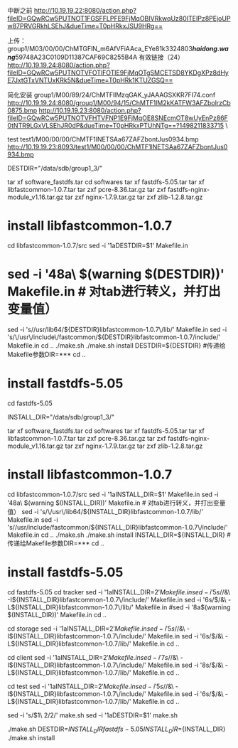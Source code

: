 
中断之前
http://10.19.19.22:8080/action.php?fileID=GQwRCw5PUTNOT1FGSFFLPFE9FjMqOBIVRkwqUz80ITEIPz8PEjoUPw87PRVGRkhLSEhJ&dueTime=T0pHRkxJSU9HRg==


上传：group1/M03/00/00/ChMTGFlN_m6AfVFiAAca_EYe81k3324803***haidong.wang***59748A23C0109D11387CAF69C8255B4A
有效链接（24）
http://10.19.19.24:8080/action.php?fileID=GQwRCw5PUTNOTVFOTlFOTlE9FjMqOTgSMCETSD8YKDgXPz8dHyE7JxtGTxVNTUxKRk5N&dueTime=T0pHRk1KTUZGSQ==

简化安装
group1/M00/89/24/ChMTFllMzqGAK_yJAAAGSXKR7FI74.conf
http://10.19.19.24:8080/group1/M00/94/15/ChMTF1lM2kKATFW3AFZbolrzCb0875.bmp
http://10.19.19.23:8080/action.php?fileID=GQwRCw5PUTNOTVFHTVFNP1E9FjMqOE8SNEcmOT8wUyEnPz86F0tNTR9LGxVLSEhJR0dP&dueTime=T0pHRkxPTUhNTg==?1498211833715
\

test
test1/M00/00/00/ChMTF1lNETSAa67ZAFZbontJus0934.bmp
http://10.19.19.23:8093/test1/M00/00/00/ChMTF1lNETSAa67ZAFZbontJus0934.bmp

DESTDIR="/data/sdb/group1_3/"

tar xf software_fastdfs.tar
cd softwares
tar xf fastdfs-5.05.tar
tar xf libfastcommon-1.0.7.tar
tar zxf pcre-8.36.tar.gz
tar zxf fastdfs-nginx-module_v1.16.tar.gz
tar zxf nginx-1.7.9.tar.gz
tar zxf zlib-1.2.8.tar.gz

# install libfastcommon-1.0.7
cd libfastcommon-1.0.7/src
sed -i '1aDESTDIR=$1' Makefile.in
# sed -i '48a\  $(warning $(DESTDIR))' Makefile.in      # 对tab进行转义，并打出变量值）
sed -i 's/\/usr\/lib64/${DESTDIR}libfastcommon-1.0.7\/lib/' Makefile.in
sed -i 's/\/usr\/include\/fastcommon/${DESTDIR}libfastcommon-1.0.7\/include/' Makefile.in
cd ..
./make.sh
./make.sh install DESTDIR=${DESTDIR}    #传递给Makefile参数DIR=***
cd ..

# install fastdfs-5.05
cd fastdfs-5.05







INSTALL_DIR="/data/sdb/group1_3/"

tar xf software_fastdfs.tar
cd softwares
tar xf fastdfs-5.05.tar
tar xf libfastcommon-1.0.7.tar
tar zxf pcre-8.36.tar.gz
tar zxf fastdfs-nginx-module_v1.16.tar.gz
tar zxf nginx-1.7.9.tar.gz
tar zxf zlib-1.2.8.tar.gz

# install libfastcommon-1.0.7
cd libfastcommon-1.0.7/src
sed -i '1aINSTALL_DIR=$1' Makefile.in
sed -i '48a\    $(warning $(INSTALL_DIR))' Makefile.in  # 对tab进行转义，并打出变量值）
sed -i 's/\/usr\/lib64/${INSTALL_DIR}libfastcommon-1.0.7\/lib/' Makefile.in
sed -i 's/\/usr\/include\/fastcommon/${INSTALL_DIR}libfastcommon-1.0.7\/include/' Makefile.in
cd ..
./make.sh
./make.sh install INSTALL_DIR=${INSTALL_DIR}    #传递给Makefile参数DIR=***
cd ..

# install fastdfs-5.05
cd fastdfs-5.05
cd tracker
sed -i '1aINSTALL_DIR=$2' Makefile.in
sed -i '5s/$/&\ -I${INSTALL_DIR}libfastcommon-1.0.7\/include/' Makefile.in
sed -i '6s/$/&\ -L${INSTALL_DIR}libfastcommon-1.0.7\/lib/' Makefile.in
#sed -i '8a$(warning $(INSTALL_DIR))' Makefile.in
cd ..

cd storage
sed -i '1aINSTALL_DIR=$2' Makefile.in
sed -i '5s/$/&\ -I${INSTALL_DIR}libfastcommon-1.0.7\/include/' Makefile.in
sed -i '6s/$/&\ -L${INSTALL_DIR}libfastcommon-1.0.7\/lib/' Makefile.in
cd ..

cd client
sed -i '1aINSTALL_DIR=$2' Makefile.in
sed -i '7s/$/&\ -I${INSTALL_DIR}libfastcommon-1.0.7\/include/' Makefile.in
sed -i '8s/$/&\ -L${INSTALL_DIR}libfastcommon-1.0.7\/lib/' Makefile.in
cd ..

cd test
sed -i '1aINSTALL_DIR=$2' Makefile.in
sed -i '5s/$/&\ -I${INSTALL_DIR}libfastcommon-1.0.7\/include/' Makefile.in
sed -i '6s/$/&\ -L${INSTALL_DIR}libfastcommon-1.0.7\/lib/' Makefile.in
cd ..

sed -i 's/$1\ $2/$2/' make.sh
sed -i '1aDESTDIR=$1' make.sh

./make.sh DESTDIR=${INSTALL_DIR}fastdfs-5.05 INSTALL_DIR=${INSTALL_DIR}
./make.sh install








